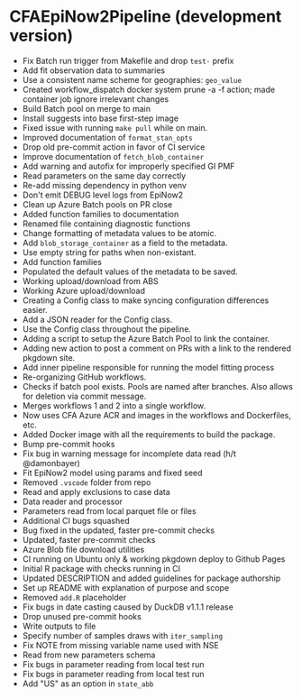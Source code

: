 # CFAEpiNow2Pipeline (development version)

* Fix Batch run trigger from Makefile and drop `test-` prefix
* Add fit observation data to summaries
* Use a consistent name scheme for geographies: `geo_value`
* Created workflow_dispatch docker system prune -a -f action; made container job ignore irrelevant changes
* Build Batch pool on merge to main
* Install suggests into base first-step image
* Fixed issue with running `make pull` while on main.
* Improved documentation of `format_stan_opts`
* Drop old pre-commit action in favor of CI service
* Improve documentation of `fetch_blob_container`
* Add warning and autofix for improperly specified GI PMF
* Read parameters on the same day correctly
* Re-add missing dependency in python venv
* Don't emit DEBUG level logs from EpiNow2
* Clean up Azure Batch pools on PR close
* Added function families to documentation
* Renamed file containing diagnostic functions
* Change formatting of metadata values to be atomic.
* Add `blob_storage_container` as a field to the metadata.
* Use empty string for paths when non-existant.
* Add function families
* Populated the default values of the metadata to be saved.
* Working upload/download from ABS
* Working Azure upload/download
* Creating a Config class to make syncing configuration differences easier.
* Add a JSON reader for the Config class.
* Use the Config class throughout the pipeline.
* Adding a script to setup the Azure Batch Pool to link the container.
* Adding new action to post a comment on PRs with a link to the rendered pkgdown site.
* Add inner pipeline responsible for running the model fitting process
* Re-organizing GitHub workflows.
* Checks if batch pool exists. Pools are named after branches. Also allows for deletion via commit message.
* Merges workflows 1 and 2 into a single workflow.
* Now uses CFA Azure ACR and images in the workflows and Dockerfiles, etc.
* Added Docker image with all the requirements to build the package.
* Bump pre-commit hooks
* Fix bug in warning message for incomplete data read (h/t @damonbayer)
* Fit EpiNow2 model using params and fixed seed
* Removed `.vscode` folder from repo
* Read and apply exclusions to case data
* Data reader and processor
* Parameters read from local parquet file or files
* Additional CI bugs squashed
* Bug fixed in the updated, faster pre-commit checks
* Updated, faster pre-commit checks
* Azure Blob file download utilities
* CI running on Ubuntu only & working pkgdown deploy to Github Pages
* Initial R package with checks running in CI
* Updated DESCRIPTION and added guidelines for package authorship
* Set up README with explanation of purpose and scope
* Removed `add.R` placeholder
* Fix bugs in date casting caused by DuckDB v1.1.1 release
* Drop unused pre-commit hooks
* Write outputs to file
* Specify number of samples draws with `iter_sampling`
* Fix NOTE from missing variable name used with NSE
* Read from new parameters schema
* Fix bugs in parameter reading from local test run
* Fix bugs in parameter reading from local test run
* Add "US" as an option in `state_abb`
